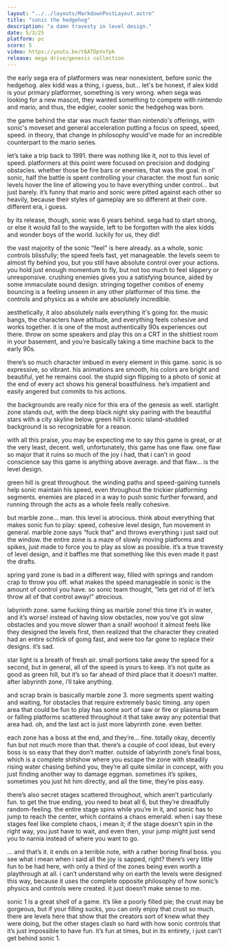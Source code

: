 ```yaml
---
layout: "../../layouts/MarkdownPostLayout.astro"
title: "sonic the hedgehog"
description: "a damn travesty in level design."
date: 5/3/25
platform: pc
score: 5
video: https://youtu.be/t6ATDpVxfpk
release: mega drive/genesis collection
---
```

the early sega era of platformers was near nonexistent, before sonic the hedgehog. alex kidd was a thing, i guess, but... let's be honest, if alex kidd is your primary platformer, something is very wrong. when sega was looking for a new mascot, they wanted something to compete with nintendo and mario, and thus, the edgier, cooler sonic the hedgehog was born.

the game behind the star was much faster than nintendo's offerings, with sonic's moveset and general acceleration putting a focus on speed, speed, speed. in theory, that change in philosophy would've made for an incredible counterpart to the mario series.

let’s take a trip back to 1991. there was nothing like it, not to this level of speed. platformers at this point were focused on precision and dodging obstacles. whether those be fire bars or enemies, that was the goal. in ol’ sonic, half the battle is spent controlling your character. the most fun sonic levels hover the line of allowing you to have everything under control… but just barely. it’s funny that mario and sonic were pitted against each other so heavily, because their styles of gameplay are so different at their core. different era, i guess.

by its release, though, sonic was 6 years behind. sega had to start strong, or else it would fall to the wayside, left to be forgotten with the alex kidds and wonder boys of the world. luckily for us, they did!

the vast majority of the sonic "feel" is here already. as a whole, sonic controls blissfully; the speed feels fast, yet manageable. the levels seem to almost fly behind you, but you still have absolute control over your actions. you hold just enough momentum to fly, but not too much to feel slippery or unresponsive. crushing enemies gives you a satisfying bounce, aided by some immaculate sound design. stringing together combos of enemy bouncing is a feeling unseen in any other platformer of this time. the controls and physics as a whole are absolutely incredible.

aesthetically, it also absolutely nails everything it's going for. the music bangs, the characters have attitude, and everything feels cohesive and works together. it is one of the most authentically 90s experiences out there. throw on some speakers and play this on a CRT in the shittiest room in your basement, and you’re basically taking a time machine back to the early 90s.

there’s so much character imbued in every element in this game. sonic is so expressive, so vibrant. his animations are smooth, his colors are bright and beautiful, yet he remains cool. the stupid sign flipping to a photo of sonic at the end of every act shows his general boastfulness. he’s impatient and easily angered but commits to his actions.

the backgrounds are really nice for this era of the genesis as well. starlight zone stands out, with the deep black night sky pairing with the beautiful stars with a city skyline below. green hill’s iconic island-studded background is so recognizable for a reason.

with all this praise, you may be expecting me to say this game is great, or at the very least, decent. well, unfortunately, this game has one flaw. one flaw so major that it ruins so much of the joy i had, that i can’t in good conscience say this game is anything above average. and that flaw… is the level design.

green hill is great throughout. the winding paths and speed-gaining tunnels help sonic maintain his speed, even throughout the trickier platforming segments. enemies are placed in a way to push sonic further forward, and running through the acts as a whole feels really cohesive.

but marble zone… man. this level is atrocious. think about everything that makes sonic fun to play: speed, cohesive level design, fun movement in general. marble zone says “fuck that” and throws everything i just said out the window. the entire zone is a maze of slowly moving platforms and spikes, just made to force you to play as slow as possible. it’s a true travesty of level design, and it baffles me that something like this even made it past the drafts.

spring yard zone is bad in a different way, filled with springs and random crap to throw you off. what makes the speed manageable in sonic is the amount of control you have. so sonic team thought, “lets get rid of it! let’s throw all of that control away!” atrocious.

labyrinth zone. same fucking thing as marble zone! this time it’s in water, and it’s worse! instead of having slow obstacles, now you’ve got slow obstacles and you move slower than a snail! woohoo! it almost feels like they designed the levels first, then realized that the character they created had an entire schtick of going fast, and were too far gone to replace their designs. it’s sad.

star light is a breath of fresh air. small portions take away the speed for a second, but in general, all of the speed is yours to keep. it’s not quite as good as green hill, but it’s so far ahead of third place that it doesn’t matter. after labyrinth zone, i’ll take anything.

and scrap brain is basically marble zone 3. more segments spent waiting and waiting, for obstacles that require extremely basic timing. any open area that could be fun to play has some sort of saw or fire or plasma beam or falling platforms scattered throughout it that take away any potential that area had. oh, and the last act is just more labyrinth zone. even better.

each zone has a boss at the end, and they’re… fine. totally okay, decently fun but not much more than that. there’s a couple of cool ideas, but every boss is so easy that they don’t matter. outside of labyrinth zone’s final boss, which is a complete shitshow where you escape the zone with steadily rising water chasing behind you, they’re all quite similar in concept, with you just finding another way to damage eggman. sometimes it’s spikes, sometimes you just hit him directly, and all the time, they’re piss easy.

there’s also secret stages scattered throughout, which aren’t particularly fun. to get the true ending, you need to beat all 6, but they’re dreadfully random-feeling. the entire stage spins while you’re in it, and sonic has to jump to reach the center, which contains a chaos emerald. when i say these stages feel like complete chaos, i mean it; if the stage doesn’t spin in the right way, you just have to wait, and even then, your jump might just send you to narnia instead of where you want to go.

… and that’s it. it ends on a terrible note, with a rather boring final boss. you see what i mean when i said all the joy is sapped, right? there’s very little fun to be had here, with only a third of the zones being even worth a playthrough at all. i can’t understand why on earth the levels were designed this way, because it uses the complete opposite philosophy of how sonic’s physics and controls were created. it just doesn’t make sense to me.

sonic 1 is a great shell of a game. it’s like a poorly filled pie; the crust may be gorgeous, but if your filling sucks, you can only enjoy that crust so much. there are levels here that show that the creators sort of knew what they were doing, but the other stages clash so hard with how sonic controls that it’s just impossible to have fun. it’s fun at times, but in its entirety, i just can’t get behind sonic 1.
